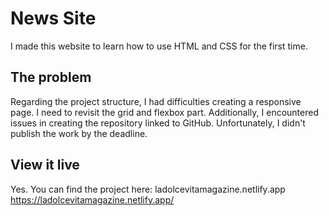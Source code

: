 # News Site

I made this website to learn how to use HTML and CSS for the first time.

## The problem
Regarding the project structure, I had difficulties creating a responsive page. I need to revisit the grid and flexbox part. Additionally, I encountered issues in creating the repository linked to GitHub. Unfortunately, I didn't publish the work by the deadline.

## View it live
Yes. You can find the project here: ladolcevitamagazine.netlify.app
 https://ladolcevitamagazine.netlify.app/
